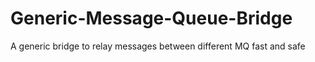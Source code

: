 # Generic-Message-Queue-Bridge
A generic bridge to relay messages between different MQ fast and safe
